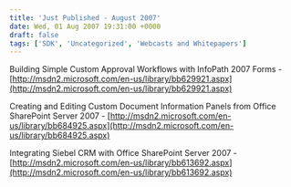 ```yaml
---
title: 'Just Published - August 2007'
date: Wed, 01 Aug 2007 19:31:00 +0000
draft: false
tags: ['SDK', 'Uncategorized', 'Webcasts and Whitepapers']
---
```


Building Simple Custom Approval Workflows with InfoPath 2007 Forms - [http://msdn2.microsoft.com/en-us/library/bb629921.aspx](http://msdn2.microsoft.com/en-us/library/bb629921.aspx)

Creating and Editing Custom Document Information Panels from Office SharePoint Server 2007 - [http://msdn2.microsoft.com/en-us/library/bb684925.aspx](http://msdn2.microsoft.com/en-us/library/bb684925.aspx)

Integrating Siebel CRM with Office SharePoint Server 2007 - [http://msdn2.microsoft.com/en-us/library/bb613692.aspx](http://msdn2.microsoft.com/en-us/library/bb613692.aspx)